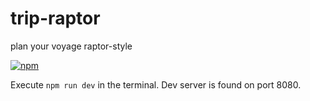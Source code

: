 # trip-raptor
plan your voyage raptor-style

[![npm](https://img.shields.io/npm/l/express.svg)]()

Execute ```npm run dev``` in the terminal. Dev server is found on port 8080.
